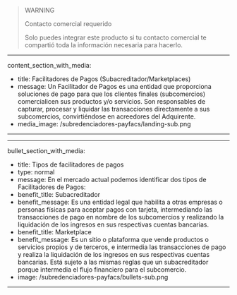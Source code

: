 > WARNING
>
> Contacto comercial requerido
>
> Solo puedes integrar este producto si tu contacto comercial te compartió toda la información necesaria para hacerlo.

---
content_section_with_media: 
 - title: Facilitadores de Pagos (Subacreditador/Marketplaces)
 - message: Un Facilitador de Pagos es una entidad que proporciona soluciones de pago para que los clientes finales (subcomercios) comercialicen sus productos y/o servicios. Son responsables de capturar, procesar y liquidar las transacciones directamente a sus subcomercios, convirtiéndose en acreedores del Adquirente.
 - media_image: /subredenciadores-payfacs/landing-sub.png
---

---
bullet_section_with_media: 
 - title: Tipos de facilitadores de pagos
 - type: normal
 - message: En el mercado actual podemos identificar dos tipos de Facilitadores de Pagos:
 - benefit_title: Subacreditador
 - benefit_message: Es una entidad legal que habilita a otras empresas o personas físicas para aceptar pagos con tarjeta, intermediando las transacciones de pago en nombre de los subcomercios y realizando la liquidación de los ingresos en sus respectivas cuentas bancarias.
 - benefit_title: Marketplace
 - benefit_message: Es un sitio o plataforma que vende productos o servicios propios y de terceros, e intermedia las transacciones de pago y realiza la liquidación de los ingresos en sus respectivas cuentas bancarias. Está sujeto a las mismas reglas que un subacreditador porque intermedia el flujo financiero para el subcomercio.
 - image: /subredenciadores-payfacs/bullets-sub.png
---